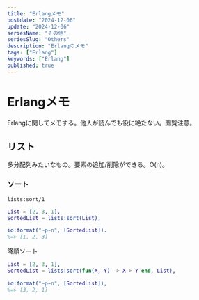 ```yaml
---
title: "Erlangメモ"
postdate: "2024-12-06"
update: "2024-12-06"
seriesName: "その他"
seriesSlug: "Others"
description: "Erlangのメモ"
tags: ["Erlang"]
keywords: ["Erlang"]
published: true
---
```


# Erlangメモ

Erlangに関してメモする。他人が読んでも役に絶たない。閲覧注意。

## リスト

多分配列みたいなもの。要素の追加/削除ができる。O(n)。

### ソート

`lists:sort/1`

```erlang
List = [2, 3, 1],
SortedList = lists:sort(List),

io:format("~p~n", [SortedList]).
%=> [1, 2, 3]
```

降順ソート

```erlang
List = [2, 3, 1],
SortedList = lists:sort(fun(X, Y) -> X > Y end, List),

io:format("~p~n", [SortedList]),
%=> [3, 2, 1]
```